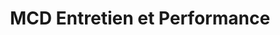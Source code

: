 ---
title: "MCD Entretien et Performance"
url: /saint-boniface/mcd-entretien-et-performance/
shop: Motorrad
---